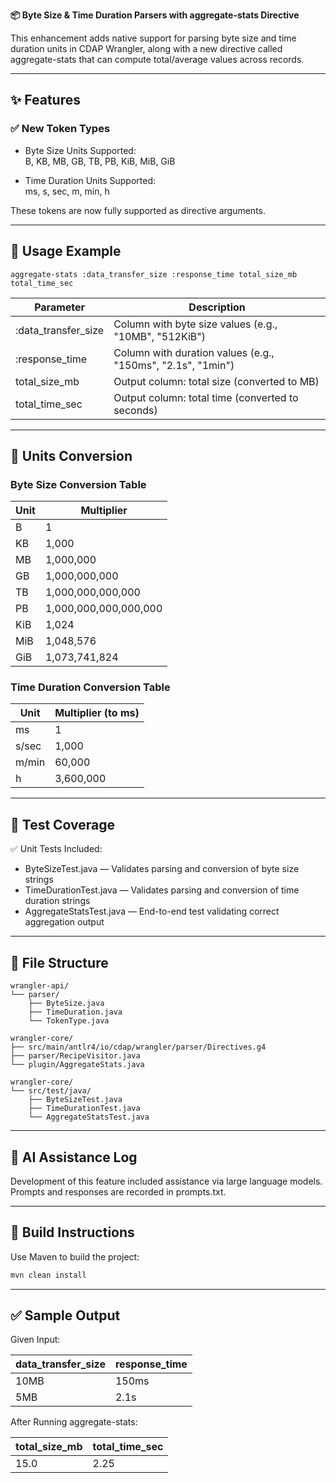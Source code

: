 **📦 Byte Size & Time Duration Parsers with aggregate-stats Directive**

This enhancement adds native support for parsing byte size and time duration units in CDAP Wrangler, along with a new directive called aggregate-stats that can compute total/average values across records.

---

## ✨ Features

### ✅ New Token Types

- Byte Size Units Supported:  
  B, KB, MB, GB, TB, PB, KiB, MiB, GiB

- Time Duration Units Supported:  
  ms, s, sec, m, min, h

These tokens are now fully supported as directive arguments.

---

## 🧠 Usage Example

```wrangler
aggregate-stats :data_transfer_size :response_time total_size_mb total_time_sec
```

| Parameter            | Description                                                  |
|---------------------|--------------------------------------------------------------|
| :data_transfer_size | Column with byte size values (e.g., "10MB", "512KiB")         |
| :response_time      | Column with duration values (e.g., "150ms", "2.1s", "1min")   |
| total_size_mb       | Output column: total size (converted to MB)                   |
| total_time_sec      | Output column: total time (converted to seconds)              |

---

## 🧮 Units Conversion

### Byte Size Conversion Table

| Unit | Multiplier      |
|------|-----------------|
| B    | 1               |
| KB   | 1,000           |
| MB   | 1,000,000       |
| GB   | 1,000,000,000   |
| TB   | 1,000,000,000,000 |
| PB   | 1,000,000,000,000,000 |
| KiB  | 1,024           |
| MiB  | 1,048,576       |
| GiB  | 1,073,741,824   |

### Time Duration Conversion Table

| Unit  | Multiplier (to ms) |
|-------|---------------------|
| ms    | 1                   |
| s/sec | 1,000               |
| m/min | 60,000              |
| h     | 3,600,000           |

---

## 🧪 Test Coverage

✅ Unit Tests Included:

- ByteSizeTest.java — Validates parsing and conversion of byte size strings  
- TimeDurationTest.java — Validates parsing and conversion of time duration strings  
- AggregateStatsTest.java — End-to-end test validating correct aggregation output

---

## 📁 File Structure

```
wrangler-api/
└── parser/
    ├── ByteSize.java
    ├── TimeDuration.java
    └── TokenType.java

wrangler-core/
├── src/main/antlr4/io/cdap/wrangler/parser/Directives.g4
├── parser/RecipeVisitor.java
└── plugin/AggregateStats.java

wrangler-core/
└── src/test/java/
    ├── ByteSizeTest.java
    ├── TimeDurationTest.java
    └── AggregateStatsTest.java
```

---

## 🤖 AI Assistance Log

Development of this feature included assistance via large language models. Prompts and responses are recorded in prompts.txt.

---

## 🚀 Build Instructions

Use Maven to build the project:

```bash
mvn clean install
```

---

## ✅ Sample Output

Given Input:

| data_transfer_size | response_time |
|--------------------|---------------|
| 10MB               | 150ms         |
| 5MB                | 2.1s          |

After Running aggregate-stats:

| total_size_mb | total_time_sec |
|---------------|----------------|
| 15.0          | 2.25           |


